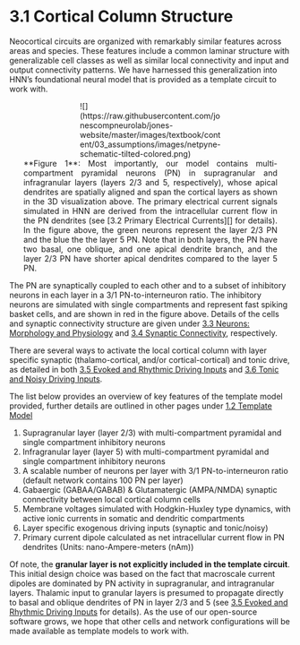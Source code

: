 <!--
# Title: 3.1 Cortical Column Structure
# Updated: 2024-11-14
#
# Contributors:
    # Dylan Daniels
-->

<!-- compare original: https://jonescompneurolab.github.io/hnn-under_the_hood/01_cortical-column-structure/01_cortical-column-structure -->

# 3.1 Cortical Column Structure

Neocortical circuits are organized with remarkably similar features across areas and species. These features include a common laminar structure with generalizable cell classes as well as similar local connectivity and input and output connectivity patterns. We have harnessed this generalization into HNN’s foundational neural model that is provided as a template circuit to work with.

<div style="display:block; width:50%; margin: 0 auto;">
![](https://raw.githubusercontent.com/jonescompneurolab/jones-website/master/images/textbook/content/03_assumptions/images/netpyne-schematic-tilted-colored.png)
</div>

<p style="text-align:justify; display: block; margin: 0 auto;width: 90%; font-size: 1em;">
**Figure 1**: Most importantly, our model contains multi-compartment pyramidal neurons (PN) in supragranular and infragranular layers (layers 2/3 and 5, respectively), whose apical dendrites are spatially aligned and span the cortical layers as shown in the 3D visualization above. The primary electrical current signals simulated in HNN are derived from the intracellular current flow in the PN dendrites (see [3.2 Primary Electrical Currents][] for details). In the figure above, the green neurons represent the layer 2/3 PN and the blue the the layer 5 PN. Note that in both layers, the PN have two basal, one oblique, and one apical dendrite branch, and the layer 2/3 PN have shorter apical dendrites compared to the layer 5 PN.
</p>

The PN are synaptically coupled to each other and to a subset of inhibitory neurons in each layer in a 3/1 PN-to-interneuron ratio. The inhibitory neurons are simulated with single compartments and represent fast spiking basket cells, and are shown in red in the figure above. Details of the cells and synaptic connectivity structure are given under [3.3 Neurons: Morphology and Physiology][] and [3.4 Synaptic Connectivity][], respectively.

There are several ways to activate the local cortical column with layer specific synaptic (thalamo-cortical, and/or cortical-cortical) and tonic drive, as detailed in both [3.5 Evoked and Rhythmic Driving Inputs][] and [3.6 Tonic and Noisy Driving Inputs][].

The list below provides an overview of key features of the template model provided, further details are outlined in other pages under [1.2 Template Model][]

1. Supragranular layer (layer 2/3) with multi-compartment pyramidal and single compartment inhibitory neurons
2. Infragranular layer (layer 5) with multi-compartment pyramidal and single compartment inhibitory neurons
3. A scalable number of neurons per layer with 3/1 PN-to-interneuron ratio (default network contains 100 PN per layer)
4. Gabaergic (GABAA/GABAB) & Glutamatergic (AMPA/NMDA) synaptic connectivity between local cortical column cells
5. Membrane voltages simulated with Hodgkin-Huxley type dynamics, with active ionic currents in somatic and dendritic compartments
6. Layer specific exogenous driving inputs (synaptic and tonic/noisy)
7. Primary current dipole calculated as net intracellular current flow in PN dendrites (Units: nano-Ampere-meters (nAm))

Of note, the **granular layer is not explicitly included in the template circuit**. This initial design choice was based on the fact that macroscale current dipoles are dominated by PN activity in supragranular, and intragranular layers. Thalamic input to granular layers is presumed to propagate directly to basal and oblique dendrites of PN in layer 2/3 and 5 (see [3.5 Evoked and Rhythmic Driving Inputs][] for details). As the use of our open-source software grows, we hope that other cells and network configurations will be made available as template models to work with.

[1.2 Template Model]: ../01_getting_started/template_model.html
[3.1 Cortical Column Structure]: ./cortical_column_structure.html
[3.2 Primary Electrical Currents]: ./primary_electric_currents.html
[3.3 Neurons: Morphology and Physiology]: ./neurons_morphology_and_physiology.html
[3.4 Synaptic Connectivity]: ./synaptic_connectivity.html
[3.5 Evoked and Rhythmic Driving Inputs]: ./evoked_and_rhythmic_driving_inputs.html
[3.6 Tonic and Noisy Driving Inputs]: ./tonic_and_noisy_driving_inputs.html
